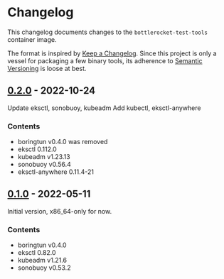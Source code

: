# Changelog

This changelog documents changes to the `bottlerocket-test-tools` container image.

The format is inspired by [Keep a Changelog](https://keepachangelog.com/en/1.0.0/).
Since this project is only a vessel for packaging a few binary tools, its adherence to
[Semantic Versioning](https://semver.org/spec/v2.0.0.html) is loose at best.

## [0.2.0] - 2022-10-24

Update eksctl, sonobuoy, kubeadm
Add kubectl, eksctl-anywhere

### Contents

- boringtun v0.4.0 was removed
- eksctl 0.112.0
- kubeadm v1.23.13
- sonobuoy v0.56.4
- eksctl-anywhere 0.11.4-21

## [0.1.0] - 2022-05-11

Initial version, x86_64-only for now.

### Contents

- boringtun v0.4.0
- eksctl 0.82.0
- kubeadm v1.21.6
- sonobuoy v0.53.2

<!-- example comparison for future releases 
[0.2.0]: https://github.com/bottlerocket-os/bottlerocket-test-system/compare/tools-v0.1.0...tools-v0.2.0 -->
[0.2.0]: https://github.com/bottlerocket-os/bottlerocket-test-system/compare/tools-v0.1.0...tools-v0.2.0
[0.1.0]: https://github.com/bottlerocket-os/bottlerocket-test-system/tree/tools-v0.1.0
